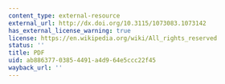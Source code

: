 ```yaml
---
content_type: external-resource
external_url: http://dx.doi.org/10.3115/1073083.1073142
has_external_license_warning: true
license: https://en.wikipedia.org/wiki/All_rights_reserved
status: ''
title: PDF
uid: ab886377-0385-4491-a4d9-64e5ccc22f45
wayback_url: ''
---
```

